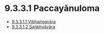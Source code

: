 # 9.3.3.1 Paccayānuloma

* [9.3.3.1.1 Vibhaṅgavāra](9.3.3.1/9.3.3.1.1.md)
* [9.3.3.1.2 Saṅkhyāvāra](9.3.3.1/9.3.3.1.2.md)
